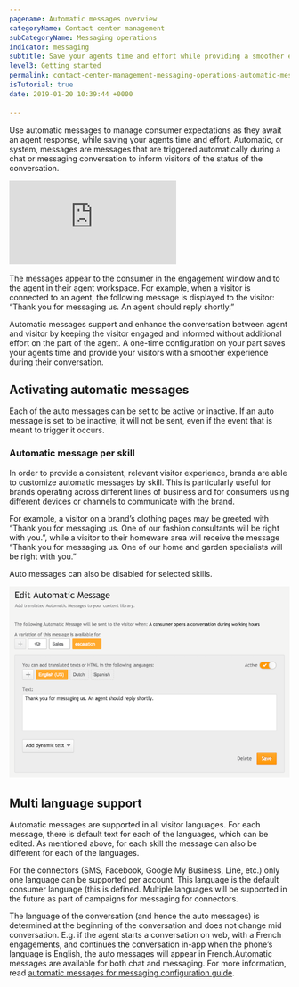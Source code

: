 ```yaml
---
pagename: Automatic messages overview
categoryName: Contact center management
subCategoryName: Messaging operations
indicator: messaging
subtitle: Save your agents time and effort while providing a smoother engagement experience
level3: Getting started
permalink: contact-center-management-messaging-operations-automatic-messages-automatic-messages-overview.html
isTutorial: true
date: 2019-01-20 10:39:44 +0000

---
```

Use automatic messages to manage consumer expectations as they await an agent response, while saving your agents time and effort. Automatic, or system, messages are messages that are triggered automatically during a chat or messaging conversation to inform visitors of the status of the conversation.

<iframe src="https://player.vimeo.com/video/312480396" frameborder="0" webkitallowfullscreen mozallowfullscreen allowfullscreen></iframe>

The messages appear to the consumer in the engagement window and to the agent in their agent workspace. For example, when a visitor is connected to an agent, the following message is displayed to the visitor: “Thank you for messaging us. An agent should reply shortly.”

Automatic messages support and enhance the conversation between agent and visitor by keeping the visitor engaged and informed without additional effort on the part of the agent. A one-time configuration on your part saves your agents time and provide your visitors with a smoother experience during their conversation.

## **Activating automatic messages**

Each of the auto messages can be set to be active or inactive. If an auto message is set to be inactive, it will not be sent, even if the event that is meant to trigger it occurs.

### **Automatic message per skill**

In order to provide a consistent, relevant visitor experience, brands are able to customize automatic messages by skill. This is particularly useful for brands operating across different lines of business and for consumers using different devices or channels to communicate with the brand.

For example, a visitor on a brand’s clothing pages may be greeted with “Thank you for messaging us. One of our fashion consultants will be right with you.”, while a visitor to their homeware area will receive the message “Thank you for messaging us. One of our home and garden specialists will be right with you.”

Auto messages can also be disabled for selected skills.

![](/img/automatic-message-overview-1b.png)

## **Multi language support**

Automatic messages are supported in all visitor languages. For each message, there is default text for each of the languages, which can be edited. As mentioned above, for each skill the message can also be different for each of the languages.

For the connectors (SMS, Facebook, Google My Business, Line, etc.) only one language can be supported per account. This language is the default consumer language (this is defined. Multiple languages will be supported in the future as part of campaigns for messaging for connectors.

The language of the conversation (and hence the auto messages) is determined at the beginning of the conversation and does not change mid conversation. E.g. if the agent starts a conversation on web, with a French engagements, and continues the conversation in-app when the phone’s language is English, the auto messages will appear in French.Automatic messages are available for both chat and messaging. For more information, read [automatic messages for messaging configuration guide](contact-center-management-messaging-operations-automatic-messages-automatic-messages-configuration-guide.html).
